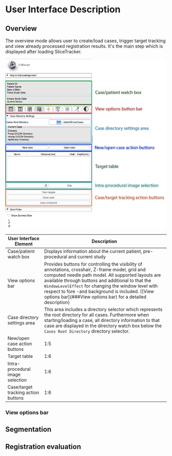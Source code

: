 # User Interface Description

## Overview
The overview mode allows user to create/load cases, trigger target tracking and view already processed registration results. It's the main step which is displayed after loading SliceTracker.

![](../images/user_interface.png)


| User Interface Element | Description |
| -- | -- |
| Case/patient watch box | Displays information about the current patient, pre-procedural and current study |
| View options bar | Provides buttons for controlling the visibility of annotations, crosshair, Z-frame model, grid and computed needle path model. All supported layouts are available through buttons and additional to that the `WindowLevelEffect` for changing the window level with respect to fore -and background is included. ([View options bar](###View options bar) for a detailed description) |
| Case directory settings area | This area includes a directory selector which represents the root directory for all cases. Furthermore when starting/loading a case, all directory information to that case are displayed in the directory watch box below the `Cases Root Directory` directory selector. |
| New/open case action buttons | 1:5 |
| Target table | 1:6 |
| Intra-procedural image selection | 1:6 |
| Case/target tracking action buttons | 1:6 |

### View options bar

## Segmentation

## Registration evaluation 



